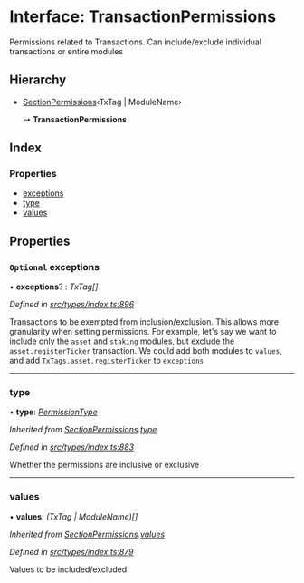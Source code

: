# Interface: TransactionPermissions

Permissions related to Transactions. Can include/exclude individual transactions or entire modules

## Hierarchy

* [SectionPermissions](sectionpermissions.md)‹TxTag | ModuleName›

  ↳ **TransactionPermissions**

## Index

### Properties

* [exceptions](transactionpermissions.md#optional-exceptions)
* [type](transactionpermissions.md#type)
* [values](transactionpermissions.md#values)

## Properties

### `Optional` exceptions

• **exceptions**? : *TxTag[]*

*Defined in [src/types/index.ts:896](https://github.com/PolymeshAssociation/polymesh-sdk/blob/46845947/src/types/index.ts#L896)*

Transactions to be exempted from inclusion/exclusion. This allows more granularity when
  setting permissions. For example, let's say we want to include only the `asset` and `staking` modules,
  but exclude the `asset.registerTicker` transaction. We could add both modules to `values`, and add
  `TxTags.asset.registerTicker` to `exceptions`

___

###  type

• **type**: *[PermissionType](../enums/permissiontype.md)*

*Inherited from [SectionPermissions](sectionpermissions.md).[type](sectionpermissions.md#type)*

*Defined in [src/types/index.ts:883](https://github.com/PolymeshAssociation/polymesh-sdk/blob/46845947/src/types/index.ts#L883)*

Whether the permissions are inclusive or exclusive

___

###  values

• **values**: *(TxTag | ModuleName)[]*

*Inherited from [SectionPermissions](sectionpermissions.md).[values](sectionpermissions.md#values)*

*Defined in [src/types/index.ts:879](https://github.com/PolymeshAssociation/polymesh-sdk/blob/46845947/src/types/index.ts#L879)*

Values to be included/excluded
